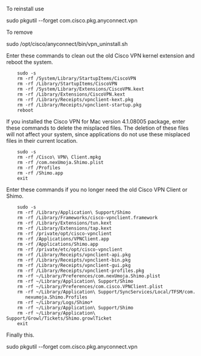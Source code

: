 To reinstall use

sudo pkgutil --forget com.cisco.pkg.anyconnect.vpn

To remove 

sudo /opt/cisco/anyconnect/bin/vpn_uninstall.sh

Enter these commands to clean out the old Cisco VPN kernel extension and reboot the system.

```
    sudo -s
    rm -rf /System/Library/StartupItems/CiscoVPN
    rm -rf /Library/StartupItems/CiscoVPN
    rm -rf /System/Library/Extensions/CiscoVPN.kext
    rm -rf /Library/Extensions/CiscoVPN.kext
    rm -rf /Library/Receipts/vpnclient-kext.pkg
    rm -rf /Library/Receipts/vpnclient-startup.pkg
    reboot
```   

If you installed the Cisco VPN for Mac version 4.1.08005 package, enter these commands to delete the misplaced files. The deletion of these files will not affect your system, since applications do not use these misplaced files in their current location.

```
    sudo -s
    rm -rf /Cisco\ VPN\ Client.mpkg
    rm -rf /com.nexUmoja.Shimo.plist
    rm -rf /Profiles
    rm -rf /Shimo.app
    exit
```

Enter these commands if you no longer need the old Cisco VPN Client or Shimo.

```
    sudo -s
    rm -rf /Library/Application\ Support/Shimo
    rm -rf /Library/Frameworks/cisco-vpnclient.framework
    rm -rf /Library/Extensions/tun.kext
    rm -rf /Library/Extensions/tap.kext
    rm -rf /private/opt/cisco-vpnclient
    rm -rf /Applications/VPNClient.app
    rm -rf /Applications/Shimo.app
    rm -rf /private/etc/opt/cisco-vpnclient
    rm -rf /Library/Receipts/vpnclient-api.pkg
    rm -rf /Library/Receipts/vpnclient-bin.pkg
    rm -rf /Library/Receipts/vpnclient-gui.pkg
    rm -rf /Library/Receipts/vpnclient-profiles.pkg
    rm -rf ~/Library/Preferences/com.nexUmoja.Shimo.plist
    rm -rf ~/Library/Application\ Support/Shimo
    rm -rf ~/Library/Preferences/com.cisco.VPNClient.plist
    rm -rf ~/Library/Application\ Support/SyncServices/Local/TFSM/com.
       nexumoja.Shimo.Profiles
    rm -rf ~/Library/Logs/Shimo*
    rm -rf ~/Library/Application\ Support/Shimo
    rm -rf ~/Library/Application\ Support/Growl/Tickets/Shimo.growlTicket
    exit
```    
    
Finally this.

sudo pkgutil --forget com.cisco.pkg.anyconnect.vpn
